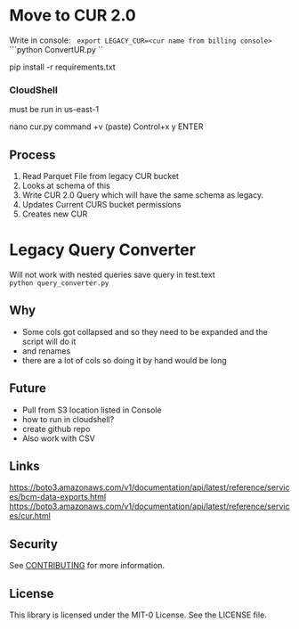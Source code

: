# Move to CUR 2.0

Write in console:
  ``` export LEGACY_CUR=<cur name from billing console>```
    ```python ConvertUR.py ``

pip install -r requirements.txt

### CloudShell
must be run in us-east-1

nano cur.py
command +v (paste)
Control+x
y
ENTER


## Process
1. Read Parquet File from legacy CUR bucket
2. Looks at schema of this
3. Write CUR 2.0 Query which will have the same schema as legacy. 
4. Updates Current CURS bucket permissions
5. Creates new CUR


# Legacy Query Converter
Will not work with nested queries 
save query in test.text           
```python query_converter.py     ```


## Why
- Some cols got collapsed and so they need to be expanded and the script will do it
- and renames 
-  there are a lot of cols so doing it by hand would be long


## Future
* Pull from S3 location listed in Console
* how to run in cloudshell?
* create github repo
* Also work with CSV


## Links
https://boto3.amazonaws.com/v1/documentation/api/latest/reference/services/bcm-data-exports.html
https://boto3.amazonaws.com/v1/documentation/api/latest/reference/services/cur.html
## Security

See [CONTRIBUTING](CONTRIBUTING.md#security-issue-notifications) for more information.

## License

This library is licensed under the MIT-0 License. See the LICENSE file.

